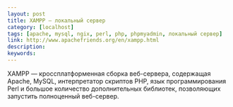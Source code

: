 ```yaml
---
layout: post
title: XAMPP — локальный сервер
category: [localhost]
tags: [apache, mysql, ngix, perl, php, phpmyadmin, локальный сервер]
link: http://www.apachefriends.org/en/xampp.html
description:
keywords:
---
```


<p>XAMPP — кроссплатформенная сборка веб-сервера, содержащая Apache, MySQL, интерпретатор скриптов PHP, язык программирования Perl и большое количество дополнительных библиотек, позволяющих запустить полноценный веб-сервер.</p>
